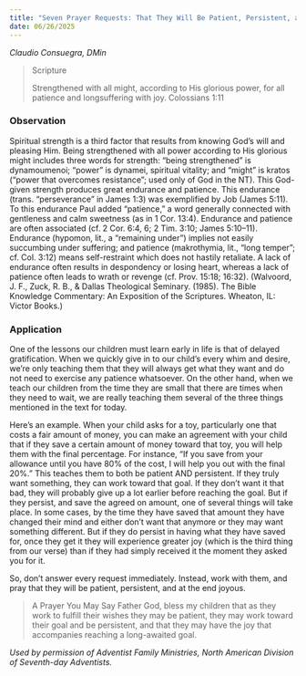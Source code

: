 ```yaml
---
title: "Seven Prayer Requests: That They Will Be Patient, Persistent, and Joyous"
date: 06/26/2025
---
```


_Claudio Consuegra, DMin_

> <p>Scripture</p>
> Strengthened with all might, according to His glorious power, for all patience and longsuffering with joy. Colossians 1:11

### Observation

Spiritual strength is a third factor that results from knowing God’s will and pleasing Him. Being strengthened with all power according to His glorious might includes three words for strength: “being strengthened” is dynamoumenoi; “power” is dynamei, spiritual vitality; and “might” is kratos (“power that overcomes resistance”; used only of God in the NT). This God-given strength produces great endurance and patience. This endurance (trans. “perseverance” in James 1:3) was exemplified by Job (James 5:11). To this endurance Paul added “patience,” a word generally connected with gentleness and calm sweetness (as in 1 Cor. 13:4). Endurance and patience are often associated (cf. 2 Cor. 6:4, 6; 2 Tim. 3:10; James 5:10–11). Endurance (hypomon, lit., a “remaining under”) implies not easily succumbing under suffering; and patience (makrothymia, lit., “long temper”; cf. Col. 3:12) means self-restraint which does not hastily retaliate. A lack of endurance often results in despondency or losing heart, whereas a lack of patience often leads to wrath or revenge (cf. Prov. 15:18; 16:32). (Walvoord, J. F., Zuck, R. B., & Dallas Theological Seminary. (1985). The Bible Knowledge Commentary: An Exposition of the Scriptures. Wheaton, IL: Victor Books.)

### Application

One of the lessons our children must learn early in life is that of delayed gratification. When we quickly give in to our child’s every whim and desire, we’re only teaching them that they will always get what they want and do not need to exercise any patience whatsoever. On the other hand, when we teach our children from the time they are small that there are times when they need to wait, we are really teaching them several of the three things mentioned in the text for today.

Here’s an example. When your child asks for a toy, particularly one that costs a fair amount of money, you can make an agreement with your child that if they save a certain amount of money toward that toy, you will help them with the final percentage. For instance, “If you save from your allowance until you have 80% of the cost, I will help you out with the final 20%.” This teaches them to both be patient AND persistent. If they truly want something, they can work toward that goal. If they don’t want it that bad, they will probably give up a lot earlier before reaching the goal. But if they persist, and save the agreed on amount, one of several things will take place. In some cases, by the time they have saved that amount they have changed their mind and either don’t want that anymore or they may want something different. But if they do persist in having what they have saved for, once they get it they will experience greater joy (which is the third thing from our verse) than if they had simply received it the moment they asked you for it.

So, don’t answer every request immediately. Instead, work with them, and pray that they will be patient, persistent, and at the end joyous.

> <callout>A Prayer You May Say</callout>
> Father God, bless my children that as they work to fulfill their wishes they may be patient, they may work toward their goal and be persistent, and that they may have the joy that accompanies reaching a long-awaited goal.

_Used by permission of Adventist Family Ministries, North American Division of Seventh-day Adventists._